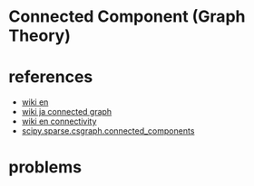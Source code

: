 # Connected Component (Graph Theory)





# references 
- [wiki en](https://en.wikipedia.org/wiki/Component_(graph_theory))
- [wiki ja connected graph](https://ja.wikipedia.org/wiki/%E9%80%A3%E7%B5%90%E3%82%B0%E3%83%A9%E3%83%95)
- [wiki en connectivity](https://en.wikipedia.org/wiki/Connectivity_(graph_theory))
- [scipy.sparse.csgraph.connected_components](https://docs.scipy.org/doc/scipy/reference/generated/scipy.sparse.csgraph.connected_components.html)


# problems 


